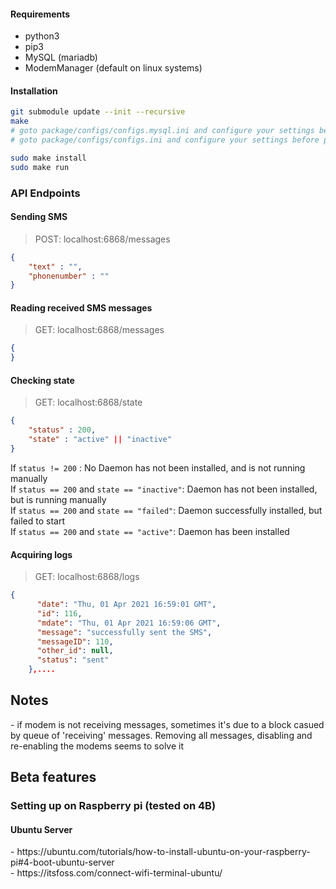 #### Requirements
* python3
* pip3
* MySQL (mariadb)
* ModemManager (default on linux systems)

#### Installation
```bash
git submodule update --init --recursive
make
# goto package/configs/configs.mysql.ini and configure your settings before proceeding
# goto package/configs/configs.ini and configure your settings before proceeding

sudo make install
sudo make run
```

### API Endpoints
#### Sending SMS
> POST: localhost:6868/messages
```JSON
{
	"text" : "",
	"phonenumber" : ""
}
```

#### Reading received SMS messages
> GET: localhost:6868/messages
```JSON
{
}
```

#### Checking state
> GET: localhost:6868/state
```JSON
{
	"status" : 200,
	"state" : "active" || "inactive"  
}
```
If `status != 200` : No Daemon has not been installed, and is not running manually<br>
If `status == 200` and `state == "inactive"`: Daemon has not been installed, but is running manually<br>
If `status == 200` and `state == "failed"`: Daemon successfully installed, but failed to start <br>
If `status == 200` and `state == "active"`: Daemon has been installed<br>

#### Acquiring logs
> GET: localhost:6868/logs
```JSON
{
      "date": "Thu, 01 Apr 2021 16:59:01 GMT", 
      "id": 116, 
      "mdate": "Thu, 01 Apr 2021 16:59:06 GMT", 
      "message": "successfully sent the SMS", 
      "messageID": 110, 
      "other_id": null, 
      "status": "sent"
    },....
```
<h2>Notes</h2>
- if modem is not receiving messages, sometimes it's due to a block casued by queue of 'receiving' messages. 
Removing all messages, disabling and re-enabling the modems seems to solve it

<h2>Beta features</h2>
<h3>Setting up on Raspberry pi (tested on 4B)</h3>
<h4>Ubuntu Server</h4>
- https://ubuntu.com/tutorials/how-to-install-ubuntu-on-your-raspberry-pi#4-boot-ubuntu-server<br>
- https://itsfoss.com/connect-wifi-terminal-ubuntu/
